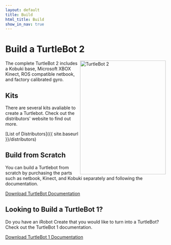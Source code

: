 ```yaml
---
layout: default
title: Build
html_title: Build
show_in_nav: true
---
```


# Build a TurtleBot 2

<img style="float: right;" title="TurtleBot 2" src="{{ site.baseurl }}/assets/images/turtlebot_2_lg.png" alt="TurtleBot 2" width="269" height="358" />

The complete TurtleBot 2 includes a Kobuki base, Microsoft XBOX Kinect, ROS compatible netbook, and factory calibrated gyro.

## Kits

There are several kits avaliable to create a Turtlebot. Check out the distributors' website to find out more.

[List of Distributors]({{ site.baseurl }}/distributors)

## Build from Scratch
You can build a Turtlebot from scratch by purchasing the parts such as netbook, Kinect, and Kobuki separately and following the documentation.

[Download TurtleBot Documentation](http://files.yujinrobot.com/kobuki/hardware/tb2_hardware_docs.tar.gz)

## Looking to Build a TurtleBot 1?
Do you have an iRobot Create that you would like to turn into a TurtleBot? Check out the TurtleBot 1 documentation.

[Download TurtleBot 1 Documentation](http://download.ros.org/downloads/turtlebot/TurtleBot-Hardware-2011-07-23.zip)
